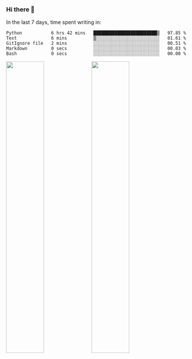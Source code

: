 ### Hi there 👋

In the last 7 days, time spent writing in:

<!--START_SECTION:waka-->

```text
Python           6 hrs 42 mins   ████████████████████████▒   97.85 %
Text             6 mins          ▒░░░░░░░░░░░░░░░░░░░░░░░░   01.61 %
GitIgnore file   2 mins          ░░░░░░░░░░░░░░░░░░░░░░░░░   00.51 %
Markdown         0 secs          ░░░░░░░░░░░░░░░░░░░░░░░░░   00.03 %
Bash             0 secs          ░░░░░░░░░░░░░░░░░░░░░░░░░   00.00 %
```

<!--END_SECTION:waka-->

<img src="https://wakatime.com/share/@jimtje/5d0c92de-08f8-4a72-8f2f-6a9693d1e318.svg" width=45% height=45%> <img src="https://wakatime.com/share/@jimtje/501498ae-bda5-4da7-a89d-b40bcdd5556d.svg" width=45% height=45%>
